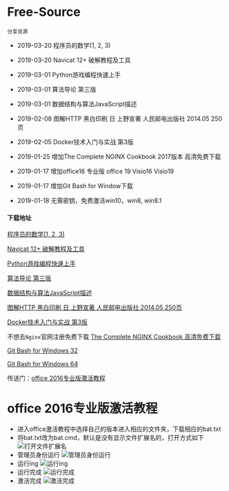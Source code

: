# Free-Source
    分享资源
* 2019-03-20 程序员的数学(1, 2, 3) 
* 2019-03-20 Navicat 12+ 破解教程及工具
* 2019-03-01 Python游戏编程快速上手
* 2019-03-01 算法导论 第三版 
* 2019-03-01 数据结构与算法JavaScript描述
* 2019-02-08 图解HTTP 黑白印刷 日 上野宣著 人民邮电出版社 2014.05 250页

* 2019-02-05 Docker技术入门与实战  第3版

* 2019-01-25 增加The Complete NGINX Cookbook 2017版本 高清免费下载

* 2019-01-17 增加office16 专业版 office 19 Visio16 Visio19

* 2019-01-17 增加Git Bash for Window下载

* 2019-01-18 无需密钥，免费激活win10，win8, win8.1

#### 下载地址

[程序员的数学(1, 2, 3)](https://github.com/Rain120/Free-Source/releases/tag/0.0.9)

[Navicat 12+ 破解教程及工具](https://github.com/Rain120/Free-Source/releases/tag/0.0.8)

[Python游戏编程快速上手](https://github.com/Rain120/Free-Source/releases/tag/0.0.7)

[算法导论 第三版](https://github.com/Rain120/Free-Source/releases/tag/0.0.6)

[数据结构与算法JavaScript描述](https://github.com/Rain120/Free-Source/releases/tag/0.0.5)

[图解HTTP 黑白印刷 日 上野宣著 人民邮电出版社 2014.05 250页](https://github.com/Rain120/Free-Source/archive/0.0.4.zip)

[Docker技术入门与实战  第3版](https://github.com/Rain120/Free-Source/archive/0.0.3.zip)

不想去`Nginx`官网注册免费下载
[The Complete NGINX Cookbook 高清免费下载](https://github.com/Rain120/Free-Source/releases/download/0.0.2/The.Complete.NGINX.Cookbook.pdf)

[Git Bash for Windows 32](https://github.com/Rain120/Free-Source/releases/download/0.0.1/Git-2.18.0-32-bit.exe)

[Git Bash for Windows 64](https://github.com/Rain120/Free-Source/releases/download/0.0.1/Git-2.18.0-64-bit.exe)

传送门：[office 2016专业版激活教程](https://github.com/Rain120/Free-Source/tree/master/office%20%E7%A0%B4%E8%A7%A3%E6%95%99%E7%A8%8B)

# office 2016专业版激活教程
  - 进入office激活教程中选择自己的版本进入相应的文件夹，下载相应的bat.txt
  - 将bat.txt改为bat.cmd，默认是没有显示文件扩展名的，打开方式如下
  ![打开文件扩展名](https://camo.githubusercontent.com/793c31d81d64f2ed946053fb9bd71aac153550af/68747470733a2f2f706963332e7a68696d672e636f6d2f38302f76322d31333262336135376131626530656565323033373735353239653666336330325f68642e6a7067)
  - 管理员身份运行
![管理员身份运行](https://pic2.zhimg.com/80/v2-a8edacb5e790ccae2819e58286f5763f_hd.jpg)
  - 运行ing
  ![运行ing](https://camo.githubusercontent.com/d3e4ac83c39b927564130d744920215214e49a20/68747470733a2f2f706963342e7a68696d672e636f6d2f38302f76322d36653961353662626130336266633161343765646232373762306630373632355f68642e6a7067)
  - 运行完成
  ![运行完成](https://camo.githubusercontent.com/25de5d5a4f35f0cdb01c0c2277ff1209ab6551d5/68747470733a2f2f706963332e7a68696d672e636f6d2f38302f76322d63663437343531316534333433353835613834373162313063393337663231645f68642e6a7067)
  - 激活完成
   ![激活完成](https://pic4.zhimg.com/80/v2-df6d0820be380896756cdf913b91baa7_hd.jpg)
